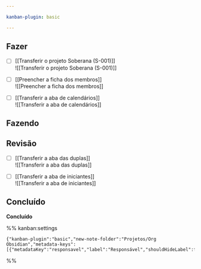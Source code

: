 ```yaml
---

kanban-plugin: basic

---
```


## Fazer

- [ ] [[Transferir o projeto Soberana (S-001)]]<br>![[Transferir o projeto Soberana (S-001)]]
- [ ] [[Preencher a ficha dos membros]]<br>![[Preencher a ficha dos membros]]
- [ ] [[Transferir a aba de calendários]]<br>![[Transferir a aba de calendários]]


## Fazendo



## Revisão

- [ ] [[Transferir a aba das duplas]]<br>![[Transferir a aba das duplas]]
- [ ] [[Transferir a aba de iniciantes]]<br>![[Transferir a aba de iniciantes]]


## Concluído

**Concluído**




%% kanban:settings
```
{"kanban-plugin":"basic","new-note-folder":"Projetos/Org Obsidian","metadata-keys":[{"metadataKey":"responsavel","label":"Responsável","shouldHideLabel":false,"containsMarkdown":true}]}
```
%%